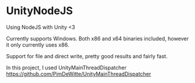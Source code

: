 # UnityNodeJS
Using NodeJS with Unity <3

Currently supports Windows.
Both x86 and x64 binaries included, however it only currently uses x86.

Support for file and direct write, pretty good results and fairly fast.

In this project, I used UnityMainThreadDispatcher<br />
https://github.com/PimDeWitte/UnityMainThreadDispatcher
